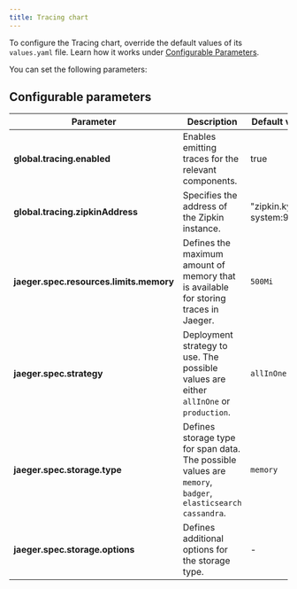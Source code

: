 ```yaml
---
title: Tracing chart
---
```


To configure the Tracing chart, override the default values of its `values.yaml` file.
Learn how it works under [Configurable Parameters](./README.md).

You can set the following parameters:

## Configurable parameters

| Parameter | Description | Default value |
|-----------|-------------|---------------|
| **global.tracing.enabled** | Enables emitting traces for the relevant components. | true |
| **global.tracing.zipkinAddress** | Specifies the address of the Zipkin instance. | "zipkin.kyma-system:9411" |
| **jaeger.spec.resources.limits.memory** | Defines the maximum amount of memory that is available for storing traces in Jaeger. | `500Mi` |
| **jaeger.spec.strategy** | Deployment strategy to use. The possible values are either `allInOne` or `production`. | `allInOne` |
| **jaeger.spec.storage.type** | Defines storage type for span data. The possible values are `memory`, `badger`, `elasticsearch` `cassandra`. | `memory` |
| **jaeger.spec.storage.options** | Defines additional options for the storage type. | - |



